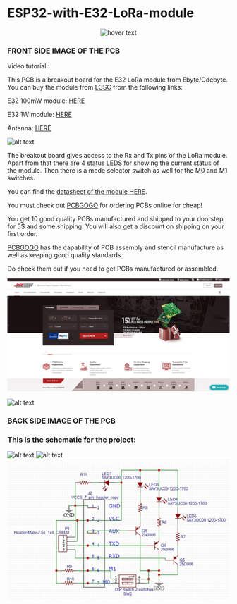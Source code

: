 # ESP32-with-E32-LoRa-module
<p align="center">
  <img src="https://github.com/akarsh98/ESP32-with-E32-LoRa-module/blob/master/images/E32_2_F.JPG?raw=true" rotate="90" title="hover text">
</p>


###                                              FRONT SIDE IMAGE OF THE PCB

Video tutorial : 

This PCB is a breakout board for the E32 LoRa module from Ebyte/Cdebyte.
You can buy the module from [LCSC](https://lcsc.com/) from the following links:

E32 100mW module: [HERE](https://bit.ly/2ZjbLo6)

E32 1W module: [HERE](https://bit.ly/2R4xxct)

Antenna: [HERE](https://bit.ly/2WBUk5A)

![alt text](https://github.com/akarsh98/ESP32-with-E32-LoRa-module/blob/master/images/e32.jpg?raw=true)

The breakout board gives access to the Rx and Tx pins of the LoRa module. Apart from that there are 4 status LEDS for showing the current status of the module. 
Then there is a mode selector switch as well for the M0 and M1 switches.

You can find the [datasheet of the module HERE](http://www.ebyte.com/en/downpdf.aspx?id=132).

You must check out [PCBGOGO](https://www.pcbgogo.com/y) for ordering PCBs online for cheap!

You get 10 good quality PCBs manufactured and shipped to your doorstep for 5$ and some shipping. You will also get a discount on shipping on your first order.

[PCBGOGO](https://www.pcbgogo.com/y) has the capability of PCB assembly and stencil manufacture as well as keeping good quality standards.

Do check them out if you need to get PCBs manufactured or assembled.

![alt text](https://github.com/akarsh98/Reyax-RYB080I-Bluetooth-module-with-ESP8266/blob/master/ss/pcbgogo.JPG?raw=true)

![alt text](https://github.com/akarsh98/ESP32-with-E32-LoRa-module/blob/master/images/E32_2_B.JPG?raw=true)
###                                              BACK SIDE IMAGE OF THE PCB

### This is the schematic for the project:

![alt text](https://github.com/akarsh98/ESP32-with-E32-LoRa-module/blob/master/images/E32_2%20SCH.JPG?raw=true)
![alt text](https://github.com/akarsh98/ESP32-with-E32-LoRa-module/blob/master/images/IMG_20190519_182810.jpg?raw=true)
![alt text](https://github.com/akarsh98/E32-LORA-MODULE-BREAKOUT-BOARD/blob/master/images/E32_1%20SCH.JPG?raw=true)
